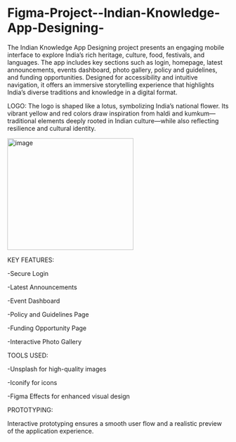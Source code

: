 # Figma-Project--Indian-Knowledge-App-Designing-
The Indian Knowledge App Designing project presents an engaging mobile interface to explore India’s rich heritage, culture, food, festivals, and languages. The app includes key sections such as login, homepage, latest announcements, events dashboard, photo gallery, policy and guidelines, and funding opportunities. Designed for accessibility and intuitive navigation, it offers an immersive storytelling experience that highlights India’s diverse traditions and knowledge in a digital format.

LOGO:
The logo is shaped like a lotus, symbolizing India’s national flower. Its vibrant yellow and red colors draw inspiration from haldi and kumkum—traditional elements deeply rooted in Indian culture—while also reflecting resilience and cultural identity.

  <img width="287" height="254" alt="image" src="https://github.com/user-attachments/assets/021db56f-e014-4178-b7c7-34a71f380ada" />


KEY FEATURES:

  -Secure Login
  
  -Latest Announcements
  
  -Event Dashboard
  
  -Policy and Guidelines Page
  
  -Funding Opportunity Page
  
  -Interactive Photo Gallery

TOOLS USED:

  -Unsplash for high-quality images
  
  -Iconify for icons
  
  -Figma Effects for enhanced visual design

PROTOTYPING:

Interactive prototyping ensures a smooth user flow and a realistic preview of the application experience.
